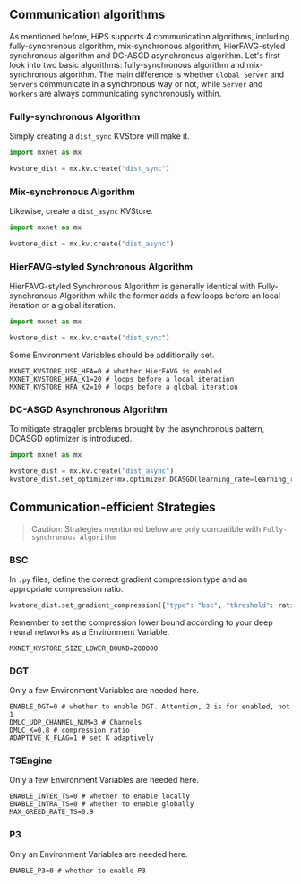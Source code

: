 ## Communication algorithms

As mentioned before, HiPS supports 4 communication algorithms, including fully-synchronous algorithm, mix-synchronous algorithm, HierFAVG-styled synchronous algorithm and DC-ASGD asynchronous algorithm. Let's first look into two basic algorithms: fully-synchronous algorithm and mix-synchronous algorithm. The main difference is whether `Global Server` and `Servers` communicate in a synchronous way or not, while `Server` and `Workers` are always communicating synchronously within.

### Fully-synchronous Algorithm

Simply creating a `dist_sync` KVStore will make it.

```python
import mxnet as mx

kvstore_dist = mx.kv.create("dist_sync")
```

### Mix-synchronous Algorithm

Likewise, create a `dist_async` KVStore.

```python
import mxnet as mx

kvstore_dist = mx.kv.create("dist_async")
```

### HierFAVG-styled Synchronous Algorithm

HierFAVG-styled Synchronous Algorithm is generally identical with Fully-synchronous Algorithm while the former adds a few loops before an local iteration or a global iteration.

```python
import mxnet as mx

kvstore_dist = mx.kv.create("dist_sync")
``` 

Some Environment Variables should be additionally set.

```shell
MXNET_KVSTORE_USE_HFA=0 # whether HierFAVG is enabled
MXNET_KVSTORE_HFA_K1=20 # loops before a local iteration
MXNET_KVSTORE_HFA_K2=10 # loops before a global iteration
```

### DC-ASGD Asynchronous Algorithm

To mitigate straggler problems brought by the asynchronous pattern, DCASGD optimizer is introduced.

```python
import mxnet as mx

kvstore_dist = mx.kv.create("dist_async")
kvstore_dist.set_optimizer(mx.optimizer.DCASGD(learning_rate=learning_rate))
```

## Communication-efficient Strategies

> Caution: Strategies mentioned below are only compatible with `Fully-synchronous Algorithm`

### BSC

In `.py` files, define the correct gradient compression type and an appropriate compression ratio.

```python
kvstore_dist.set_gradient_compression({"type": "bsc", "threshold": ratio})
```

Remember to set the compression lower bound according to your deep neural networks as a Environment Variable.

```shell
MXNET_KVSTORE_SIZE_LOWER_BOUND=200000
```

### DGT

Only a few Environment Variables are needed here.

```shell
ENABLE_DGT=0 # whether to enable DGT. Attention, 2 is for enabled, not 1
DMLC_UDP_CHANNEL_NUM=3 # Channels
DMLC_K=0.8 # compression ratio
ADAPTIVE_K_FLAG=1 # set K adaptively
```

### TSEngine

Only a few Environment Variables are needed here.

```shell
ENABLE_INTER_TS=0 # whether to enable locally
ENABLE_INTRA_TS=0 # whether to enable globally
MAX_GREED_RATE_TS=0.9
```

### P3

Only an Environment Variables are needed here.

```shell
ENABLE_P3=0 # whether to enable P3
```